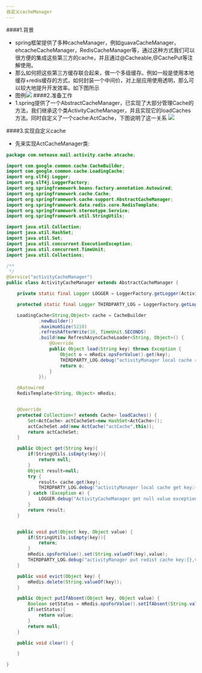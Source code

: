 ```yaml
---
自定义cacheManager
---
```

####1.背景
- spring框架提供了多种cacheManager，例如guavaCacheManager，ehcacheCacheManager，RedisCacheManager等，通过这种方式我们可以很方便的集成这些第三方的cache，并且通过@Cacheable,@CachePut等注解使用。
- 那么如何把这些第三方缓存联合起来，做一个多级缓存。例如一般是使用本地缓存+redis缓存的方式，如何封装一个中间价，对上层应用使用透明，那么可以较大地提升开发效率。如下图所示
- 图例![](https://ws4.sinaimg.cn/large/006tKfTcgy1fm3dtd4xrlj30pi0lm3zo.jpg)
####2.准备工作
- 1.spring提供了一个AbstractCacheManager，已实现了大部分管理Cache的方法，我们继承这个类ActivityCacheManager，并且实现它的loadCaches方法。同时自定义了一个cache:ActCache，下图说明了这一关系
![](https://ws3.sinaimg.cn/large/006tKfTcgy1fm3ee6xfl7j30gs0fg3z7.jpg)


####3.实现自定义cache
- 先来实现ActCacheManager类: 

```java
package com.netease.mail.activity.cache.atcache;

import com.google.common.cache.CacheBuilder;
import com.google.common.cache.LoadingCache;
import org.slf4j.Logger;
import org.slf4j.LoggerFactory;
import org.springframework.beans.factory.annotation.Autowired;
import org.springframework.cache.Cache;
import org.springframework.cache.support.AbstractCacheManager;
import org.springframework.data.redis.core.RedisTemplate;
import org.springframework.stereotype.Service;
import org.springframework.util.StringUtils;

import java.util.Collection;
import java.util.HashSet;
import java.util.Set;
import java.util.concurrent.ExecutionException;
import java.util.concurrent.TimeUnit;
import java.util.Collections;

/**
 */
@Service("activityCacheManager")
public class ActivityCacheManager extends AbstractCacheManager {

    private static final Logger LOGGER = LoggerFactory.getLogger(ActivityCacheManager.class);

    protected static final Logger THIRDPARTY_LOG = LoggerFactory.getLogger("THIRDPARTY_LOGGER");

    LoadingCache<String,Object> cache = CacheBuilder
            .newBuilder()
            .maximumSize(5210)
            .refreshAfterWrite(10, TimeUnit.SECONDS)
            .build(new RefreshAsyncCacheLoader<String, Object>() {
                @Override
                public Object load(String key) throws Exception {
                    Object o = mRedis.opsForValue().get(key);
                    THIRDPARTY_LOG.debug("activityManager local cache reload key:{},result:{}",key,o);
                    return o;
                }
            });

    @Autowired
    RedisTemplate<String, Object> mRedis;


    @Override
    protected Collection<? extends Cache> loadCaches() {
        Set<ActCache> actCacheSet=new HashSet<ActCache>();
        actCacheSet.add(new ActCache("actCache",this));
        return actCacheSet;
    }

    public Object get(String key){
        if(StringUtils.isEmpty(key)){
            return null;
        }
        Object result=null;
        try {
            result= cache.get(key);
            THIRDPARTY_LOG.debug("activityManager local cache get key:{},result:{}",key,result);
        } catch (Exception e) {
            LOGGER.debug("ActivityCacheManager get null value exception",e);
        }
        return result;
    }


    public void put(Object key, Object value) {
        if(StringUtils.isEmpty(key)){
            return;
        }
        mRedis.opsForValue().set(String.valueOf(key),value);
        THIRDPARTY_LOG.debug("activityManager put redist cache key:{},value:{}",key,value);
    }

    public void evict(Object key) {
        mRedis.delete(String.valueOf(key));
    }

    public Object putIfAbsent(Object key, Object value) {
        Boolean setStatus = mRedis.opsForValue().setIfAbsent(String.valueOf(key), value);
        if(setStatus){
            return value;
        }
        return null;
    }

    public void clear() {

    }

}
```


